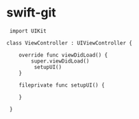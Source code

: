 # swift-git
     
     import UIKit
      
    class ViewController : UIViewController {
        
        override func viewDidLoad() {
            super.viewDidLoad()
             setupUI()
        }        
        
        fileprivate func setupUI() {
        
        }
        
     }
     
